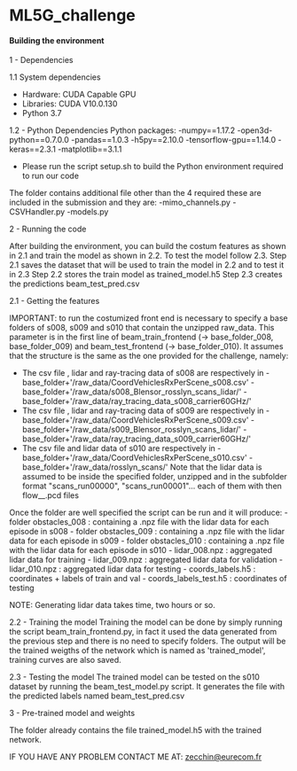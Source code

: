 # ML5G_challenge

#### Building the environment

1 - Dependencies

1.1 System dependencies
- Hardware: CUDA Capable GPU
- Libraries: CUDA V10.0.130 
- Python 3.7

1.2 - Python Dependencies
Python packages:
-numpy==1.17.2
-open3d-python==0.7.0.0
-pandas==1.0.3
-h5py==2.10.0
-tensorflow-gpu==1.14.0
-keras==2.3.1
-matplotlib==3.1.1
- Please run the script  setup.sh to build the Python environment required
to run our code

The folder contains additional file other than the 4 required these are included in the submission and they are:
-mimo_channels.py
-CSVHandler.py
-models.py



2 - Running the code

After building the environment, you can build the costum features as shown in 2.1 and
train the model as shown in 2.2. To test the model follow 2.3.
Step 2.1 saves the dataset that will be used to train the model in 2.2 and to test  it in 2.3
Step 2.2 stores the train model as trained_model.h5
Step 2.3 creates the predictions beam_test_pred.csv

2.1 - Getting the features

IMPORTANT: to run the costumized front end is necessary to specify a base folders of s008, s009 and s010 that contain the unzipped raw_data.
This parameter is in the first line of beam_train_frontend (-> base_folder_008, base_folder_009) and beam_test_frontend (-> base_folder_010).
It assumes that the structure is the same as the one provided for the challenge, namely:
-   The csv file , lidar and ray-tracing data of s008 are respectively in
        -base_folder+'/raw_data/CoordVehiclesRxPerScene_s008.csv'
        -base_folder+'/raw_data/s008_Blensor_rosslyn_scans_lidar/'
        -base_folder+'/raw_data/ray_tracing_data_s008_carrier60GHz/'
-   The csv file , lidar and ray-tracing data of s009 are respectively in
        -base_folder+'/raw_data/CoordVehiclesRxPerScene_s009.csv'
        -base_folder+'/raw_data/s009_Blensor_rosslyn_scans_lidar/'
        -base_folder+'/raw_data/ray_tracing_data_s009_carrier60GHz/'
-   The csv file and lidar data of s010 are respectively in
        -base_folder+'/raw_data/CoordVehiclesRxPerScene_s010.csv'
        -base_folder+'/raw_data/rosslyn_scans/'
Note that the lidar data is assumed to be inside the specified folder, unzipped and in the subfolder format "scans_run00000", "scans_run00001"... each of them with then flow__.pcd files

Once the folder are well specified the script can be run and it will produce:
    - folder obstacles_008 : containing a .npz file with the lidar data for each episode in s008
    - folder obstacles_009 : containing a .npz file with the lidar data for each episode in s009
    - folder obstacles_010 : containing a .npz file with the lidar data for each episode in s010
    - lidar_008.npz : aggregated lidar data for training
    - lidar_009.npz : aggregated lidar data for validation
    - lidar_010.npz : aggregated lidar data for testing
    - coords_labels.h5 : coordinates + labels of train and val
    - coords_labels_test.h5 : coordinates of testing

NOTE: Generating lidar data takes time, two hours or so.

2.2 - Training the model
Training the model can be done by simply running the script beam_train_frontend.py, in fact it used the data generated from the previous step and there is no need to specify folders.
The output will be the trained weigths of the network which is named as 'trained_model', training curves are also saved.

2.3 - Testing the model
The trained model can be tested on the s010 dataset by running the beam_test_model.py script. It generates the file with the predicted labels named beam_test_pred.csv

3 - Pre-trained model and weights

The folder already contains the file trained_model.h5 with the trained network.

IF YOU HAVE ANY PROBLEM CONTACT ME AT: zecchin@eurecom.fr
